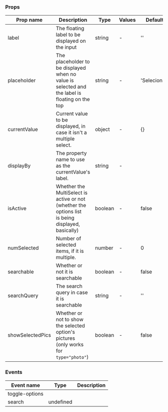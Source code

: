### Props

| Prop name        | Description                                                                                          | Type    | Values | Default      |
| ---------------- | ---------------------------------------------------------------------------------------------------- | ------- | ------ | ------------ |
| label            | The floating label to be displayed on the input                                                      | string  | -      | ''           |
| placeholder      | The placeholder to be displayed when no value is selected and<br>the label is floating on the top    | string  | -      | 'Selecionar' |
| currentValue     | Current value to be displayed, in case it isn't a multiple select.                                   | object  | -      | {}           |
| displayBy        | The property name to use as the currentValue's label.                                                | string  | -      |              |
| isActive         | Whether the MultiSelect is active or not (whether the options list<br>is being displayed, basically) | boolean | -      | false        |
| numSelected      | Number of selected items, if it is multiple.                                                         | number  | -      | 0            |
| searchable       | Whether or not it is searchable                                                                      | boolean | -      | false        |
| searchQuery      | The search query in case it is searchable                                                            | string  | -      | ''           |
| showSelectedPics | Whether or not to show the selected option's pictures<br>(only works for `type="photo"`)             | boolean | -      | false        |

### Events

| Event name     | Type      | Description |
| -------------- | --------- | ----------- |
| toggle-options |           |
| search         | undefined |
